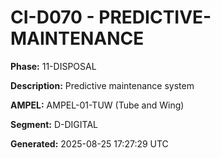 # CI-D070 - PREDICTIVE-MAINTENANCE

**Phase:** 11-DISPOSAL

**Description:** Predictive maintenance system

**AMPEL:** AMPEL-01-TUW (Tube and Wing)

**Segment:** D-DIGITAL

**Generated:** 2025-08-25 17:27:29 UTC
